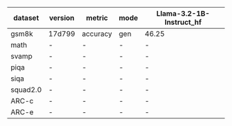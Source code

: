 | dataset | version | metric | mode | Llama-3.2-1B-Instruct_hf |
|----- | ----- | ----- | ----- | -----|
| gsm8k | 17d799 | accuracy | gen | 46.25 |
| math | - | - | - | - |
| svamp | - | - | - | - |
| piqa | - | - | - | - |
| siqa | - | - | - | - |
| squad2.0 | - | - | - | - |
| ARC-c | - | - | - | - |
| ARC-e | - | - | - | - |
